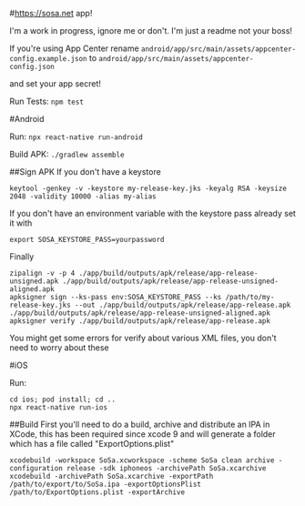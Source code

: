 #https://sosa.net app!

I'm a work in progress, ignore me or don't. I'm just a readme not your boss!

If you're using App Center rename
`android/app/src/main/assets/appcenter-config.example.json`
to
`android/app/src/main/assets/appcenter-config.json`

and set your app secret!

Run Tests: 
`npm test`

#Android

Run: 
`npx react-native run-android`

Build APK: `./gradlew assemble`

##Sign APK
If you don't have a keystore

`keytool -genkey -v -keystore my-release-key.jks -keyalg RSA -keysize 2048 -validity 10000 -alias my-alias`

If you don't have an environment variable with the keystore pass already set it with

`export SOSA_KEYSTORE_PASS=yourpassword`

Finally
```
zipalign -v -p 4 ./app/build/outputs/apk/release/app-release-unsigned.apk ./app/build/outputs/apk/release/app-release-unsigned-aligned.apk
apksigner sign --ks-pass env:SOSA_KEYSTORE_PASS --ks /path/to/my-release-key.jks --out ./app/build/outputs/apk/release/app-release.apk ./app/build/outputs/apk/release/app-release-unsigned-aligned.apk
apksigner verify ./app/build/outputs/apk/release/app-release.apk
```

You might get some errors for verify about various XML files, you don't need to worry about these

#iOS

Run: 
```
cd ios; pod install; cd ..
npx react-native run-ios
```

##Build
First you'll need to do a build, archive and distribute an IPA in XCode, this has been required since xcode 9 and will generate a folder which has a file called "ExportOptions.plist"

```
xcodebuild -workspace SoSa.xcworkspace -scheme SoSa clean archive -configuration release -sdk iphoneos -archivePath SoSa.xcarchive
xcodebuild -archivePath SoSa.xcarchive -exportPath /path/to/export/to/SoSa.ipa -exportOptionsPlist /path/to/ExportOptions.plist -exportArchive
```


